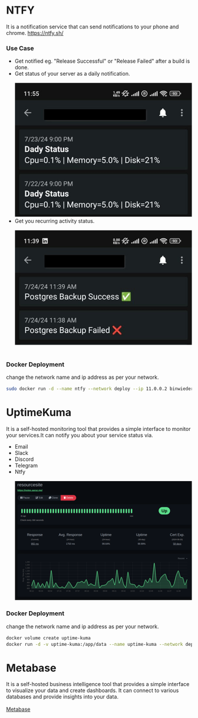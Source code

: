 # NTFY 
It is a notification service that can send notifications to your phone and chrome.
https://ntfy.sh/
 ### Use Case
 - Get notified eg. "Release Successful" or "Release Failed" after a build is done.
 - Get status of your server as a daily notification.<br><br>
 ![Ntfy Eg.](../assets/stats.jpeg)
 - Get you recurring activity status.<br><br>
 ![Ntfy Eg.](../assets/ntfy.jpeg)<br><br>
 ### Docker Deployment
change the network name and ip address as per your network.
```bash
sudo docker run -d --name ntfy --network deploy --ip 11.0.0.2 binwiederhier/ntfy
```

# UptimeKuma
It is a self-hosted monitoring tool that provides a simple interface to monitor your services.It can notify you about your service status via.
- Email
- Slack
- Discord
- Telegram
- Ntfy
<br><br>
![Ntfy Eg.](../assets/uptimekuma.png)

 ### Docker Deployment
change the network name and ip address as per your network.
```bash
docker volume create uptime-kuma
docker run -d -v uptime-kuma:/app/data --name uptime-kuma --network deploy --ip 11.0.0.2 louislam/uptime-kuma
```

# Metabase 
It is a self-hosted business intelligence tool that provides a simple interface to visualize your data and create dashboards. It can connect to various databases and provide insights into your data.
<br><br>
[Metabase](https://www.metabase.com/) 
